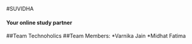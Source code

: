 #SUVIDHA
#### Your online study partner

##Team Technoholics
##Team Members: 
*Varnika Jain
*Midhat Fatima
